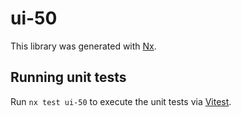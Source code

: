 # ui-50

This library was generated with [Nx](https://nx.dev).

## Running unit tests

Run `nx test ui-50` to execute the unit tests via [Vitest](https://vitest.dev/).
